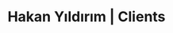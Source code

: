 ---
short_name: hakan-yildirim
name: Hakan Yildirim
logo_url: assets/images/hakan-yildirim/logo.png
works: []
title: Hakan Yıldırım | Clients
description: Click here to see the works we have done for our client Hakan Yıldırım!
---